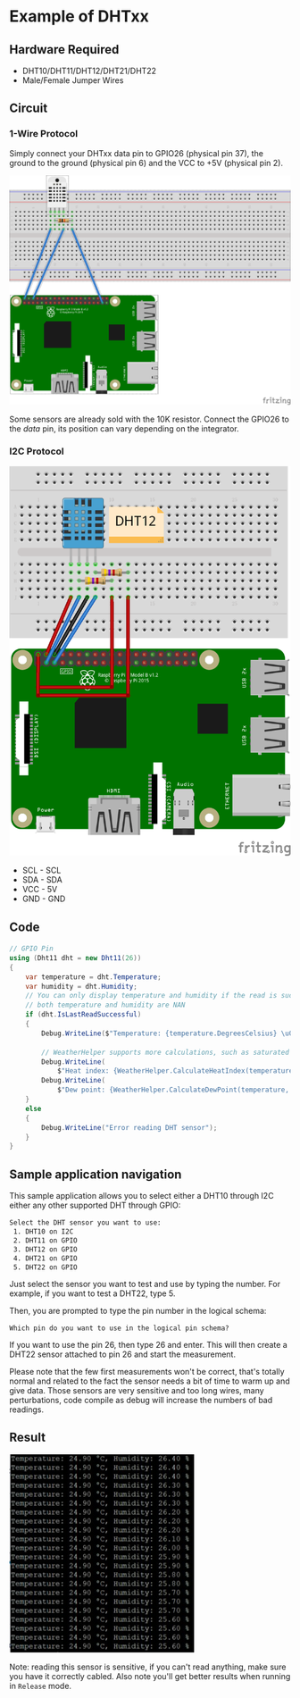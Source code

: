 # Example of DHTxx

## Hardware Required

* DHT10/DHT11/DHT12/DHT21/DHT22
* Male/Female Jumper Wires

## Circuit

### 1-Wire Protocol

Simply connect your DHTxx data pin to GPIO26 (physical pin 37), the ground to the ground (physical pin 6) and the VCC to +5V (physical pin 2).

![schema](./dht22.png)

Some sensors are already sold with the 10K resistor. Connect the GPIO26 to the *data* pin, its position can vary depending on the integrator.

### I2C Protocol

![](DHT12_circuit_bb.png)

* SCL - SCL
* SDA - SDA
* VCC - 5V
* GND - GND

## Code

```csharp
// GPIO Pin
using (Dht11 dht = new Dht11(26))
{
    var temperature = dht.Temperature;
    var humidity = dht.Humidity;
    // You can only display temperature and humidity if the read is successful otherwise, this will raise an exception as
    // both temperature and humidity are NAN
    if (dht.IsLastReadSuccessful)
    {
        Debug.WriteLine($"Temperature: {temperature.DegreesCelsius} \u00B0C, Humidity: {humidity.Percent} %");

        // WeatherHelper supports more calculations, such as saturated vapor pressure, actual vapor pressure and absolute humidity.
        Debug.WriteLine(
            $"Heat index: {WeatherHelper.CalculateHeatIndex(temperature, humidity).Celsius:0.#}\u00B0C");
        Debug.WriteLine(
            $"Dew point: {WeatherHelper.CalculateDewPoint(temperature, humidity).Celsius:0.#}\u00B0C");
    }
    else
    {
        Debug.WriteLine("Error reading DHT sensor");
    }
}
```

## Sample application navigation

This sample application allows you to select either a DHT10 through I2C either any other supported DHT through GPIO:

```
Select the DHT sensor you want to use:
 1. DHT10 on I2C
 2. DHT11 on GPIO
 3. DHT12 on GPIO
 4. DHT21 on GPIO
 5. DHT22 on GPIO
```

Just select the sensor you want to test and use by typing the number. For example, if you want to test a DHT22, type 5.

Then, you are prompted to type the pin number in the logical schema: 

```
Which pin do you want to use in the logical pin schema?
```

If you want to use the pin 26, then type 26 and enter. This will then create a DHT22 sensor attached to pin 26 and start the measurement.

Please note that the few first measurements won't be correct, that's totally normal and related to the fact the sensor needs a bit of time to warm up and give data. Those sensors are very sensitive and too long wires, many perturbations, code compile as debug will increase the numbers of bad readings.


## Result

![dht22 output](./dht22ex.jpg)

Note: reading this sensor is sensitive, if you can't read anything, make sure you have it correctly cabled. Also note you'll get better results when running in ```Release``` mode.



